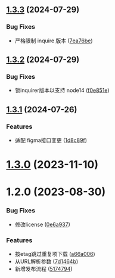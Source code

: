 ## [1.3.3](https://github.com/someBrown/fig-save/compare/v1.3.2...v1.3.3) (2024-07-29)


### Bug Fixes

* 严格限制 inquire 版本 ([7ea76be](https://github.com/someBrown/fig-save/commit/7ea76beec1bc3277f8d8d673023de6faeaa6c5f2))



## [1.3.2](https://github.com/someBrown/fig-save/compare/v1.3.1...v1.3.2) (2024-07-29)


### Bug Fixes

* 锁inquirer版本以支持 node14 ([f0e851e](https://github.com/someBrown/fig-save/commit/f0e851e2de4df417433d504391986385243415c4))



## [1.3.1](https://github.com/someBrown/fig-save/compare/v1.3.0...v1.3.1) (2024-07-26)


### Features

* 适配 figma接口变更 ([1d8c89f](https://github.com/someBrown/fig-save/commit/1d8c89f15872c211b5414fd837c030e9733f0468))



# [1.3.0](https://github.com/someBrown/fig-save/compare/v1.2.0...v1.3.0) (2023-11-10)



# 1.2.0 (2023-08-30)


### Bug Fixes

* 修改license ([0e6a937](https://github.com/someBrown/fig-save/commit/0e6a937aa5da2a3709620927a0a7ec07bcb33ee7))


### Features

* 按etag跳过重复项下载 ([a66a006](https://github.com/someBrown/fig-save/commit/a66a006c73367821f97175c8e8aac7ccd7d797df))
* 从URL解析参数 ([7d1464b](https://github.com/someBrown/fig-save/commit/7d1464bf88347d383e1823ac9c222dd0305e2b03))
* 新增发布流程 ([5174794](https://github.com/someBrown/fig-save/commit/5174794e8efa27b978ad9d68114329cef7a95092))



